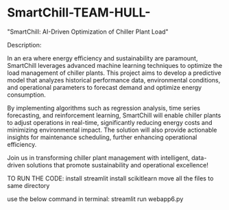 # SmartChill-TEAM-HULL-
"SmartChill: AI-Driven Optimization of Chiller Plant Load"

Description:

In an era where energy efficiency and sustainability are paramount, SmartChill leverages advanced machine learning techniques to optimize the load management of chiller plants. This project aims to develop a predictive model that analyzes historical performance data, environmental conditions, and operational parameters to forecast demand and optimize energy consumption.

By implementing algorithms such as regression analysis, time series forecasting, and reinforcement learning, SmartChill will enable chiller plants to adjust operations in real-time, significantly reducing energy costs and minimizing environmental impact. The solution will also provide actionable insights for maintenance scheduling, further enhancing operational efficiency.

Join us in transforming chiller plant management with intelligent, data-driven solutions that promote sustainability and operational excellence!


TO RUN THE CODE:
install streamlit
install scikitlearn
move all the files to same directory

use the below command in terminal:
                                  streamlit run webapp6.py
